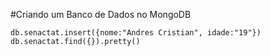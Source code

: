 #Criando um Banco de Dados no MongoDB

    db.senactat.insert({nome:"Andres Cristian", idade:"19"})
    db.senactat.find({}).pretty()

